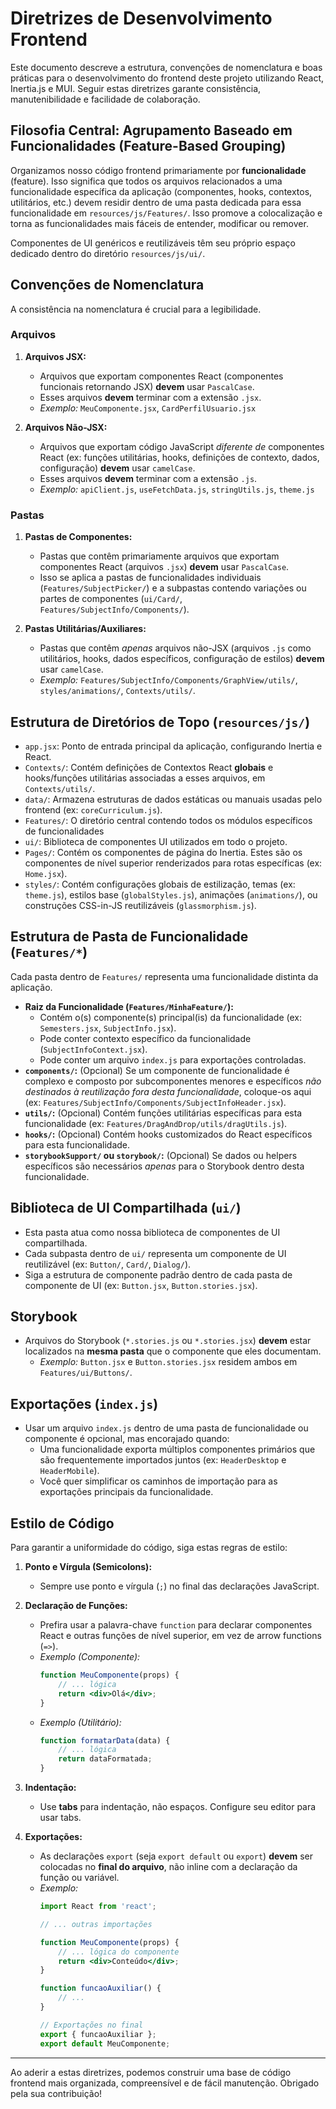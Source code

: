 # Diretrizes de Desenvolvimento Frontend

Este documento descreve a estrutura, convenções de nomenclatura e boas práticas para o desenvolvimento do frontend deste projeto utilizando React, Inertia.js e MUI. Seguir estas diretrizes garante consistência, manutenibilidade e facilidade de colaboração.

## Filosofia Central: Agrupamento Baseado em Funcionalidades (Feature-Based Grouping)

Organizamos nosso código frontend primariamente por **funcionalidade** (feature). Isso significa que todos os arquivos relacionados a uma funcionalidade específica da aplicação (componentes, hooks, contextos, utilitários, etc.) devem residir dentro de uma pasta dedicada para essa funcionalidade em `resources/js/Features/`. Isso promove a colocalização e torna as funcionalidades mais fáceis de entender, modificar ou remover.

Componentes de UI genéricos e reutilizáveis têm seu próprio espaço dedicado dentro do diretório `resources/js/ui/`.

## Convenções de Nomenclatura

A consistência na nomenclatura é crucial para a legibilidade.

### Arquivos

1.  **Arquivos JSX:**
    *   Arquivos que exportam componentes React (componentes funcionais retornando JSX) **devem** usar `PascalCase`.
    *   Esses arquivos **devem** terminar com a extensão `.jsx`.
    *   *Exemplo:* `MeuComponente.jsx`, `CardPerfilUsuario.jsx`

2.  **Arquivos Não-JSX:**
    *   Arquivos que exportam código JavaScript *diferente de* componentes React (ex: funções utilitárias, hooks, definições de contexto, dados, configuração) **devem** usar `camelCase`.
    *   Esses arquivos **devem** terminar com a extensão `.js`.
    *   *Exemplo:* `apiClient.js`, `useFetchData.js`, `stringUtils.js`, `theme.js`

### Pastas

1.  **Pastas de Componentes:**
    *   Pastas que contêm primariamente arquivos que exportam componentes React (arquivos `.jsx`) **devem** usar `PascalCase`.
    *   Isso se aplica a pastas de funcionalidades individuais (`Features/SubjectPicker/`) e a subpastas contendo variações ou partes de componentes (`ui/Card/`, `Features/SubjectInfo/Components/`).

2.  **Pastas Utilitárias/Auxiliares:**
    *   Pastas que contêm *apenas* arquivos não-JSX (arquivos `.js` como utilitários, hooks, dados específicos, configuração de estilos) **devem** usar `camelCase`.
    *   *Exemplo:* `Features/SubjectInfo/Components/GraphView/utils/`, `styles/animations/`, `Contexts/utils/`.

## Estrutura de Diretórios de Topo (`resources/js/`)

*   `app.jsx`: Ponto de entrada principal da aplicação, configurando Inertia e React.
*   `Contexts/`: Contém definições de Contextos React **globais** e hooks/funções utilitárias associadas a esses arquivos, em `Contexts/utils/`.
*   `data/`: Armazena estruturas de dados estáticas ou manuais usadas pelo frontend (ex: `coreCurriculum.js`).
*   `Features/`: O diretório central contendo todos os módulos específicos de funcionalidades
*	`ui/`: Biblioteca de componentes UI utilizados em todo o projeto.
*   `Pages/`: Contém os componentes de página do Inertia. Estes são os componentes de nível superior renderizados para rotas específicas (ex: `Home.jsx`).
*   `styles/`: Contém configurações globais de estilização, temas (ex: `theme.js`), estilos base (`globalStyles.js`), animações (`animations/`), ou construções CSS-in-JS reutilizáveis (`glassmorphism.js`).

## Estrutura de Pasta de Funcionalidade (`Features/*`)

Cada pasta dentro de `Features/` representa uma funcionalidade distinta da aplicação.

*   **Raiz da Funcionalidade (`Features/MinhaFeature/`):**
    *   Contém o(s) componente(s) principal(is) da funcionalidade (ex: `Semesters.jsx`, `SubjectInfo.jsx`).
    *   Pode conter contexto específico da funcionalidade (`SubjectInfoContext.jsx`).
    *   Pode conter um arquivo `index.js` para exportações controladas.
*   **`components/`:** (Opcional) Se um componente de funcionalidade é complexo e composto por subcomponentes menores e específicos *não destinados à reutilização fora desta funcionalidade*, coloque-os aqui (ex: `Features/SubjectInfo/Components/SubjectInfoHeader.jsx`).
*   **`utils/`:** (Opcional) Contém funções utilitárias específicas para esta funcionalidade (ex: `Features/DragAndDrop/utils/dragUtils.js`).
*   **`hooks/`:** (Opcional) Contém hooks customizados do React específicos para esta funcionalidade.
*   **`storybookSupport/` ou `storybook/`:** (Opcional) Se dados ou helpers específicos são necessários *apenas* para o Storybook dentro desta funcionalidade.

## Biblioteca de UI Compartilhada (`ui/`)

*   Esta pasta atua como nossa biblioteca de componentes de UI compartilhada.
*   Cada subpasta dentro de `ui/` representa um componente de UI reutilizável (ex: `Button/`, `Card/`, `Dialog/`).
*   Siga a estrutura de componente padrão dentro de cada pasta de componente de UI (ex: `Button.jsx`, `Button.stories.jsx`).


## Storybook

*   Arquivos do Storybook (`*.stories.js` ou `*.stories.jsx`) **devem** estar localizados na **mesma pasta** que o componente que eles documentam.
    *   *Exemplo:* `Button.jsx` e `Button.stories.jsx` residem ambos em `Features/ui/Buttons/`.

## Exportações (`index.js`)

*   Usar um arquivo `index.js` dentro de uma pasta de funcionalidade ou componente é opcional, mas encorajado quando:
    *   Uma funcionalidade exporta múltiplos componentes primários que são frequentemente importados juntos (ex: `HeaderDesktop` e `HeaderMobile`).
    *   Você quer simplificar os caminhos de importação para as exportações principais da funcionalidade.

## Estilo de Código

Para garantir a uniformidade do código, siga estas regras de estilo:

1.  **Ponto e Vírgula (Semicolons):**
    *   Sempre use ponto e vírgula (`;`) no final das declarações JavaScript.

2.  **Declaração de Funções:**
    *   Prefira usar a palavra-chave `function` para declarar componentes React e outras funções de nível superior, em vez de arrow functions (`=>`).
    *   *Exemplo (Componente):*
        ```jsx
        function MeuComponente(props) {
            // ... lógica
            return <div>Olá</div>;
        }
        ```
    *   *Exemplo (Utilitário):*
        ```javascript
        function formatarData(data) {
            // ... lógica
            return dataFormatada;
        }
        ```

3.  **Indentação:**
    *   Use **tabs** para indentação, não espaços. Configure seu editor para usar tabs.

4.  **Exportações:**
    *   As declarações `export` (seja `export default` ou `export`) **devem** ser colocadas no **final do arquivo**, não inline com a declaração da função ou variável.
    *   *Exemplo:*
        ```jsx
        import React from 'react';

        // ... outras importações

        function MeuComponente(props) {
            // ... lógica do componente
            return <div>Conteúdo</div>;
        }

        function funcaoAuxiliar() {
            // ...
        }

        // Exportações no final
        export { funcaoAuxiliar };
        export default MeuComponente;
        ```

---

Ao aderir a estas diretrizes, podemos construir uma base de código frontend mais organizada, compreensível e de fácil manutenção. Obrigado pela sua contribuição!